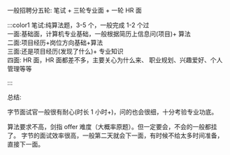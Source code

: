 一般招聘分五轮: 笔试 + 三轮专业面 + 一轮 HR 面 



:::color1
笔试:纯算法题，3-5 个，一般完成 1-2 个过  
一面:基础面，计算机专业基础，一般根据简历上信息问(项目)+ 算法  
二面:项目经历+岗位方向基础+算法  
三面:还是项目经历(发现了什么)+ 专业知识  
四面: HR 面，HR 面都差不多，主要关心为什么来、 职业规划、兴趣爱好、个人管理等等 

:::



总结: 

 						 						 					

字节面试官一般很有耐心(时长 1 小时+)，问的也会很细，十分考验专业功底。 



算法要求不高，剑指 offer 难度（大概率原题）。但一定要会，不会的一般都挂了。 字节的面试效率很高，一般第二天就会下一面，有时候不给太多时间准备，直接下一面。 

 			 		

 	 

